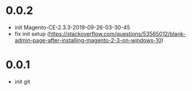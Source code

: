# 0.0.2
- init Magento-CE-2.3.3-2019-09-26-03-30-45
- fix init setup (https://stackoverflow.com/questions/53565012/blank-admin-page-after-installing-magento-2-3-on-windows-10)

# 0.0.1
- init git